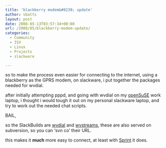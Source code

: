 ```yaml
---
title: 'blackberry modem&#8230; update'
author: vbatts
layout: post
date: 2008-05-13T03:57:34+00:00
url: /2008/05/blackberry-modem-update/
categories:
  - Community
  - ISV
  - Linux
  - Projects
  - slackware

---
```

so to make the process even easier for connecting to the internet, using a blackberry as the GPRS modem, on slackware, i put together the packages needed for wvdial.
  
after initially attempting pppd, and going with wvdial on my <font color="#ffffff"><a href="http://www.opensuse.org">openSuSE</a></font> work laptop, i thought i would tough it out on my personal slackware laptop, and try to work out the needed chat scripts.
  
BAIL,
  
so the SlackBuilds are [wvdial][1] and [wvstreams][2], these are also served on subversion, so you can &#8216;svn co&#8217; their URL.
  
this makes it **much** more easy to connect, at least with [Sprint][3] it does.

 [1]: http://hashbangbash.com/pub/src/SlackBuilds/wvdial/
 [2]: http://hashbangbash.com/pub/src/SlackBuilds/wvstreams/
 [3]: http://www.sprint.com/